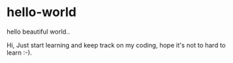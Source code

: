# hello-world
hello beautiful world..

Hi,
Just start learning and keep track on my coding, hope it's not to hard to learn :-).

